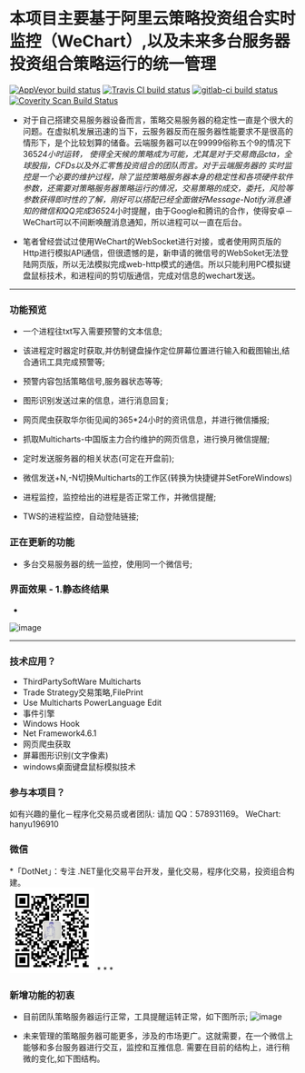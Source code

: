 # 本项目主要基于阿里云策略投资组合实时监控（WeChart）,以及未来多台服务器投资组合策略运行的统一管理
[![AppVeyor build status](https://ci.appveyor.com/api/projects/status/github/softethervpn/softethervpn?branch=master&svg=true)](https://ci.appveyor.com/project/softethervpn/softethervpn) [![Travis CI build status](https://travis-ci.org/SoftEtherVPN/SoftEtherVPN.svg?branch=master)](https://travis-ci.org/SoftEtherVPN/SoftEtherVPN) [![gitlab-ci build status](https://gitlab.com/SoftEther/SoftEtherVPN/badges/master/build.svg)](https://gitlab.com/SoftEther/SoftEtherVPN/pipelines) [![Coverity Scan Build Status](https://scan.coverity.com/projects/16304/badge.svg)](https://scan.coverity.com/projects/softethervpn-softethervpn)
　
 - 对于自己搭建交易服务器设备而言，策略交易服务器的稳定性一直是个很大的问题。在虚拟机发展迅速的当下，云服务器反而在服务器性能要求不是很高的情形下，是个比较划算的储备。云端服务器可以在99999俗称五个9的情况下365*24小时运转，
使得全天候的策略成为可能，尤其是对于交易商品cta，全球股指，CFDs以及外汇零售投资组合的团队而言。对于云端服务器的
实时监控是一个必要的维护过程，除了监控策略服务器本身的稳定性和各项硬件软件参数，还需要对策略服务器策略运行的情况，交易策略的成交，委托，风险等参数获得即时性的了解，刚好可以搭配已经全面做好Message-Notify消息通知的微信和QQ完成365*24小时提醒，由于Google和腾讯的合作，使得安卓－WeChart可以不间断唤醒消息通知，所以进程可以一直在后台。

- 笔者曾经尝试过使用WeChart的WebSocket进行对接，或者使用网页版的Http进行模拟API通信，但很遗憾的是，新申请的微信号的WebSoket无法登陆网页版，所以无法模拟完成web-http模式的通信。所以只能利用PC模拟键盘鼠标技术，和进程间的剪切版通信，完成对信息的wechart发送。
 
*** 
### 功能预览

- 一个进程往txt写入需要预警的文本信息;
- 该进程定时器定时获取,并仿制键盘操作定位屏幕位置进行输入和截图输出,结合通讯工具完成预警等;
- 预警内容包括策略信号,服务器状态等等;

- 图形识别发送过来的信息，进行消息回复;
- 网页爬虫获取华尔街见闻的365*24小时的资讯信息，并进行微信播报;
- 抓取Multicharts-中国版主力合约维护的网页信息，进行换月微信提醒;
- 定时发送服务器的相关状态(可定在开盘前);
- 微信发送+N,-N切换Multicharts的工作区(转换为快捷键并SetForeWindows)

- 进程监控，监控给出的进程是否正常工作，并微信提醒;
- TWS的进程监控，自动登陆链接;

### 正在更新的功能

- 多台交易服务器的统一监控，使用同一个微信号;

### 界面效果 - 1.静态终结果
*

![image](https://github.com/handayu/Cloud_Trading/blob/master/image/work.png)

* * *

### 技术应用？
- ThirdPartySoftWare Multicharts
- Trade Strategy交易策略,FilePrint
- Use Multicharts PowerLanguage Edit
- 事件引擎
- Windows Hook
- Net Framework4.6.1
- 网页爬虫获取
- 屏幕图形识别(文字像素)
- windows桌面键盘鼠标模拟技术

### 参与本项目？

如有兴趣的量化－程序化交易员或者团队:
   请加 QQ：578931169。
   WeChart: hanyu196910
   
   <h3 id="weibo-weixin">微信</h3>
 *「DotNet」：专注 .NET量化交易平台开发，量化交易，程序化交易，投资组合构建。
   <br><img src="https://github.com/handayu/OandaTrading/blob/master/image/wechart.jpg" width=150 height=150>
* * *

### 新增功能的初衷
- 目前团队策略服务器运行正常，工具提醒运转正常，如下图所示;
![image](https://github.com/handayu/Cloud_Trading/blob/master/image/wechart.png)

- 未来管理的策略服务器可能更多，涉及的市场更广。这就需要，在一个微信上能够和多台服务器进行交互，监控和互推信息.
需要在目前的结构上，进行稍微的变化,如下图结构。


